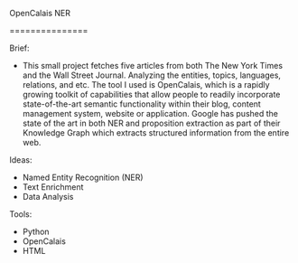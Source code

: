 OpenCalais NER 

===============

Brief: 
- This small project fetches five articles from both The New York Times and the Wall Street Journal. Analyzing the entities, topics, languages, relations, and etc. The tool I used is OpenCalais, which is a rapidly growing toolkit of capabilities that allow people to readily incorporate state-of-the-art semantic functionality within their blog, content management system, website or application. Google has pushed the state of the art in both NER and proposition extraction as part of their Knowledge Graph which extracts structured information from the entire web. 

Ideas:
- Named Entity Recognition (NER)
- Text Enrichment 
- Data Analysis 

Tools:
- Python 
- OpenCalais 
- HTML 
